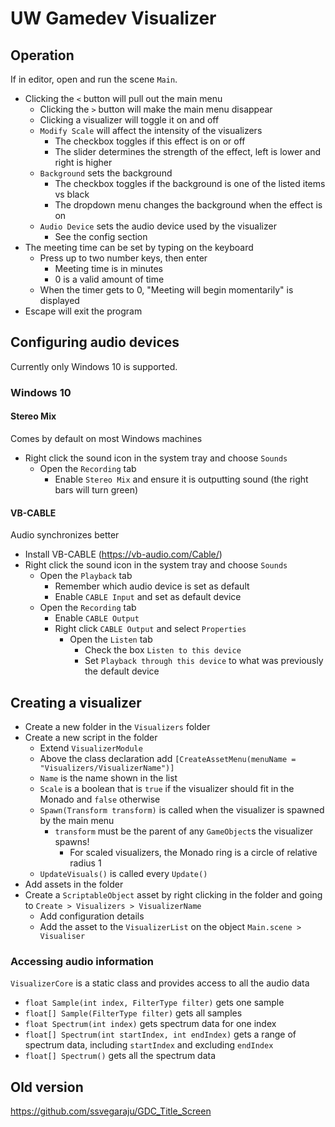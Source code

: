 # UW Gamedev Visualizer

## Operation
If in editor, open and run the scene `Main`.

- Clicking the `<` button will pull out the main menu
  - Clicking the `>` button will make the main menu disappear
  - Clicking a visualizer will toggle it on and off
  - `Modify Scale` will affect the intensity of the visualizers
    - The checkbox toggles if this effect is on or off
    - The slider determines the strength of the effect, left is lower and right is higher
  - `Background` sets the background
    - The checkbox toggles if the background is one of the listed items vs black
    - The dropdown menu changes the background when the effect is on
  - `Audio Device` sets the audio device used by the visualizer
    - See the config section
- The meeting time can be set by typing on the keyboard
  - Press up to two number keys, then enter
    - Meeting time is in minutes
    - 0 is a valid amount of time
  - When the timer gets to 0, "Meeting will begin momentarily" is displayed
- Escape will exit the program

## Configuring audio devices
Currently only Windows 10 is supported.

### Windows 10

#### Stereo Mix
Comes by default on most Windows machines
- Right click the sound icon in the system tray and choose `Sounds`
  - Open the `Recording` tab
    - Enable `Stereo Mix` and ensure it is outputting sound (the right bars will turn green)

#### VB-CABLE
Audio synchronizes better
- Install VB-CABLE (https://vb-audio.com/Cable/)
- Right click the sound icon in the system tray and choose `Sounds`
  - Open the `Playback` tab
    - Remember which audio device is set as default
    - Enable `CABLE Input` and set as default device
  - Open the `Recording` tab
    - Enable `CABLE Output`
    - Right click `CABLE Output` and select `Properties`
      - Open the `Listen` tab
        - Check the box `Listen to this device`
        - Set `Playback through this device` to what was previously the default device

## Creating a visualizer
- Create a new folder in the `Visualizers` folder
- Create a new script in the folder
  - Extend `VisualizerModule`
  - Above the class declaration add `[CreateAssetMenu(menuName = "Visualizers/VisualizerName")]`
  - `Name` is the name shown in the list
  - `Scale` is a boolean that is `true` if the visualizer should fit in the Monado and `false` otherwise
  - `Spawn(Transform transform)` is called when the visualizer is spawned by the main menu
    - `transform` must be the parent of any `GameObject`s the visualizer spawns!
      - For scaled visualizers, the Monado ring is a circle of relative radius 1
  - `UpdateVisuals()` is called every `Update()`
- Add assets in the folder
- Create a `ScriptableObject` asset by right clicking in the folder and going to `Create > Visualizers > VisualizerName`
  - Add configuration details
  - Add the asset to the `VisualizerList` on the object `Main.scene > Visualiser`

### Accessing audio information
`VisualizerCore` is a static class and provides access to all the audio data
- `float Sample(int index, FilterType filter)` gets one sample
- `float[] Sample(FilterType filter)` gets all samples
- `float Spectrum(int index)` gets spectrum data for one index
- `float[] Spectrum(int startIndex, int endIndex)` gets a range of spectrum data, including `startIndex` and excluding `endIndex`
- `float[] Spectrum()` gets all the spectrum data


## Old version
https://github.com/ssvegaraju/GDC_Title_Screen
